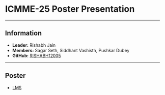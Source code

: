 # ICMME-25 Poster Presentation

---

## Information
- **Leader:** Rishabh Jain
- **Members:** Sagar Seth, Siddhant Vashisth, Pushkar Dubey
- **GitHub:** [RISHABH12005](https://github.com/RISHABH12005)

---

## Poster
- [LMS](https://drive.google.com/file/d/1LCSHFWBcNryAMUfhIw4TXsFOMXLexAim/view?usp=sharing)
